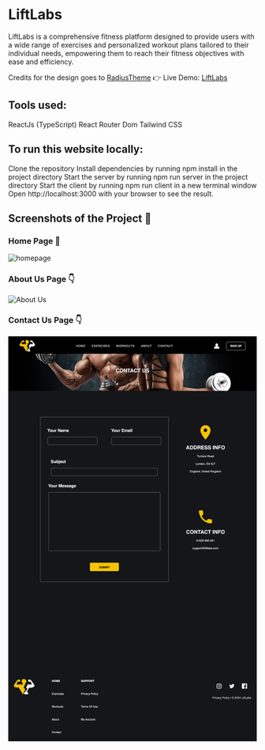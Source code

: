 # LiftLabs

LiftLabs is a comprehensive fitness platform designed to provide users with a wide range of exercises and personalized workout plans tailored to their individual needs, empowering them to reach their fitness objectives with ease and efficiency.

Credits for the design goes to [RadiusTheme](https://www.radiustheme.com/)
👉 Live Demo: [LiftLabs](https://marciolopes451.github.io/LiftLabs/)

## Tools used:

ReactJs (TypeScript)
React Router Dom
Tailwind CSS

## To run this website locally:

Clone the repository Install dependencies by running npm install in the project directory Start the server by running npm run server in the project directory Start the client by running npm run client in a new terminal window Open http://localhost:3000 with your browser to see the result.

## Screenshots of the Project 📸

### Home Page 🏡

![homepage](<./src/Images/localhost_5173_LiftLabs_%20(1).png>)

### About Us Page 👇

![About Us](<./src/Images/localhost_5173_LiftLabs_%20(2).png>)

### Contact Us Page 👇

![Contact Us](<./src/Images/localhost_5173_LiftLabs_%20(3).png>)
